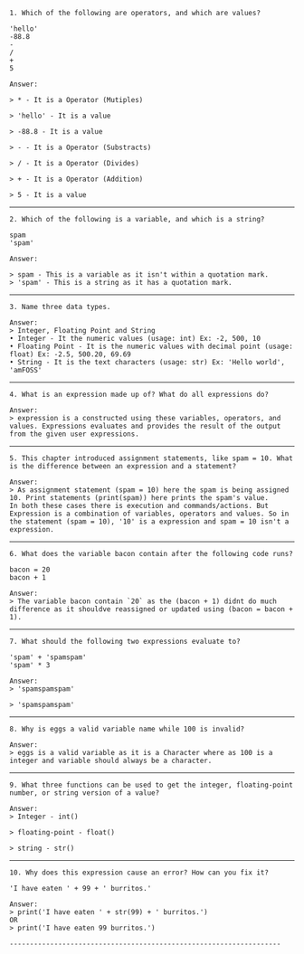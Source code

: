 ```
1. Which of the following are operators, and which are values?

'hello'
-88.8
-
/
+
5
```
```
Answer:

> * - It is a Operator (Mutiples)

> 'hello' - It is a value

> -88.8 - It is a value

> - - It is a Operator (Substracts)

> / - It is a Operator (Divides)

> + - It is a Operator (Addition)

> 5 - It is a value
```
-------------------------------------------------------------------
```
2. Which of the following is a variable, and which is a string?

spam
'spam'
```
```
Answer:

> spam - This is a variable as it isn't within a quotation mark.
> 'spam' - This is a string as it has a quotation mark.
```
-------------------------------------------------------------------
```
3. Name three data types.
```
```
Answer:
> Integer, Floating Point and String
• Integer - It the numeric values (usage: int) Ex: -2, 500, 10
• Floating Point - It is the numeric values with decimal point (usage: float) Ex: -2.5, 500.20, 69.69
• String - It is the text characters (usage: str) Ex: 'Hello world', 'amFOSS'
```
-------------------------------------------------------------------
```
4. What is an expression made up of? What do all expressions do?
```
```
Answer:
> expression is a constructed using these variables, operators, and values. Expressions evaluates and provides the result of the output from the given user expressions.
 ```
-------------------------------------------------------------------
 ```
 5. This chapter introduced assignment statements, like spam = 10. What is the difference between an expression and a statement?
 ```
 ```
 Answer:
> As assignment statement (spam = 10) here the spam is being assigned 10. Print statements (print(spam)) here prints the spam's value.
 In both these cases there is execution and commands/actions. But Expression is a combination of variables, operators and values. So in the statement (spam = 10), '10' is a expression and spam = 10 isn't a expression.
 ```
-------------------------------------------------------------------
 ```
 6. What does the variable bacon contain after the following code runs?

bacon = 20
bacon + 1
```
```
Answer:
> The variable bacon contain `20` as the (bacon + 1) didnt do much difference as it shouldve reassigned or updated using (bacon = bacon + 1).
```
-------------------------------------------------------------------
```
7. What should the following two expressions evaluate to?

'spam' + 'spamspam'
'spam' * 3
```
```
Answer:
> 'spamspamspam'

> 'spamspamspam'
```
-------------------------------------------------------------------
```
8. Why is eggs a valid variable name while 100 is invalid?
```
```
Answer:
> eggs is a valid variable as it is a Character where as 100 is a integer and variable should always be a character.
```
-------------------------------------------------------------------
```
9. What three functions can be used to get the integer, floating-point number, or string version of a value?
```
```
Answer:
> Integer - int()

> floating-point - float()

> string - str()
```
-------------------------------------------------------------------
```
10. Why does this expression cause an error? How can you fix it?

'I have eaten ' + 99 + ' burritos.'
```
```
Answer:
> print('I have eaten ' + str(99) + ' burritos.')
OR
> print('I have eaten 99 burritos.')

-------------------------------------------------------------------
